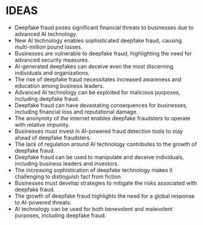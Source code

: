 # IDEAS
* Deepfake fraud poses significant financial threats to businesses due to advanced AI technology.
* New AI technology enables sophisticated deepfake fraud, causing multi-million pound losses.
* Businesses are vulnerable to deepfake fraud, highlighting the need for advanced security measures.
* AI-generated deepfakes can deceive even the most discerning individuals and organizations.
* The rise of deepfake fraud necessitates increased awareness and education among business leaders.
* Advanced AI technology can be exploited for malicious purposes, including deepfake fraud.
* Deepfake fraud can have devastating consequences for businesses, including financial loss and reputational damage.
* The anonymity of the internet enables deepfake fraudsters to operate with relative impunity.
* Businesses must invest in AI-powered fraud detection tools to stay ahead of deepfake fraudsters.
* The lack of regulation around AI technology contributes to the growth of deepfake fraud.
* Deepfake fraud can be used to manipulate and deceive individuals, including business leaders and investors.
* The increasing sophistication of deepfake technology makes it challenging to distinguish fact from fiction.
* Businesses must develop strategies to mitigate the risks associated with deepfake fraud.
* The growth of deepfake fraud highlights the need for a global response to AI-powered threats.
* AI technology can be used for both benevolent and malevolent purposes, including deepfake fraud.
